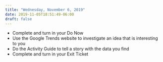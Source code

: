 ```yaml
---
title: "Wednesday, November 6, 2019"
date: 2019-11-05T18:51:49-06:00
draft: false
---
```


- Complete and turn in your Do Now
- Use the Google Trends website to investigate an idea that is interesting to you
- Do the Activity Guide to tell a story with the data you find
- Complete and turn in your Exit Ticket